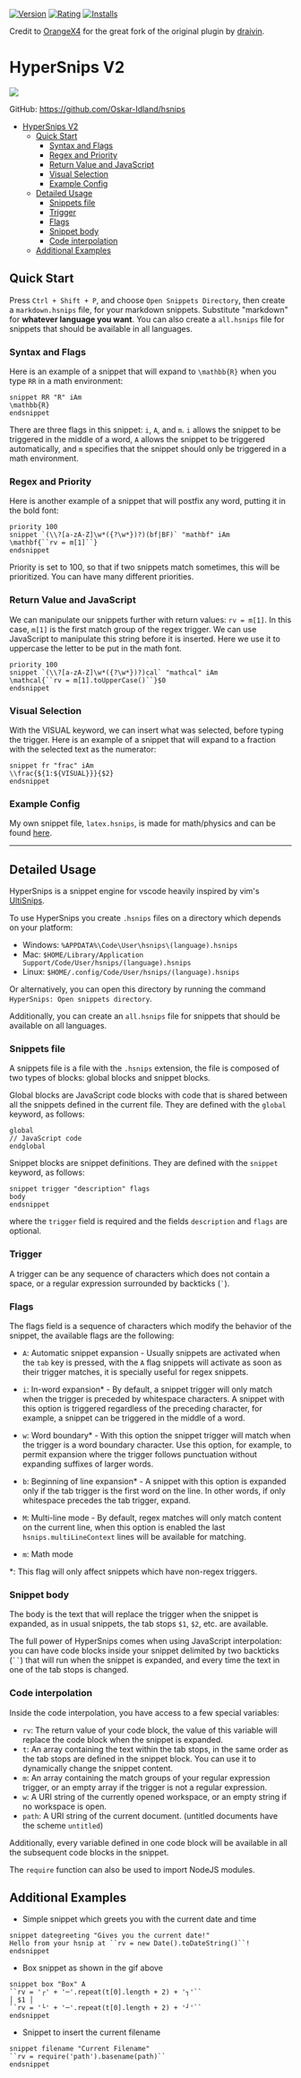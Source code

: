 [![Version](https://vsmarketplacebadges.dev/version-short/Oskar-Idland.HyperSnipsV2.png)](https://marketplace.visualstudio.com/items?itemName=Oskar-Idland.HyperSnipsV2)
[![Rating](https://vsmarketplacebadges.dev/rating-short/Oskar-Idland.HyperSnipsV2.png)](https://marketplace.visualstudio.com/items?itemName=Oskar-Idland.HyperSnipsV2)
[![Installs](https://vsmarketplacebadges.dev/installs/Oskar-Idland.HyperSnipsV2.png)](https://marketplace.visualstudio.com/items?itemName=Oskar-Idland.HyperSnipsV2)

Credit to [OrangeX4](https://github.com/OrangeX4/hsnips) for the great fork of the original plugin by [draivin](https://github.com/draivin/hsnips).
# HyperSnips V2
![](./images/welcome.gif)

GitHub: https://github.com/Oskar-Idland/hsnips

- [HyperSnips V2](#hypersnips-v2)
  - [Quick Start](#quick-start)
    - [Syntax and Flags](#syntax-and-flags)
    - [Regex and Priority](#regex-and-priority)
    - [Return Value and JavaScript](#return-value-and-javascript)
    - [Visual Selection](#visual-selection)
    - [Example Config](#example-config)
  - [Detailed Usage](#detailed-usage)
    - [Snippets file](#snippets-file)
    - [Trigger](#trigger)
    - [Flags](#flags)
    - [Snippet body](#snippet-body)
    - [Code interpolation](#code-interpolation)
  - [Additional Examples](#additional-examples)

## Quick Start
Press `Ctrl + Shift + P`, and choose `Open Snippets Directory`, then create a `markdown.hsnips` file, for your markdown snippets. Substitute "markdown" for **whatever language you want**. You can also create a `all.hsnips` file for snippets that should be available in all languages. 

### Syntax and Flags
Here is an example of a snippet that will expand to `\mathbb{R}` when you type `RR` in a math environment:
```hsnips
snippet RR "R" iAm
\mathbb{R}
endsnippet
```
There are three flags in this snippet: `i`, `A`, and `m`. `i` allows the snippet to be triggered in the middle of a word, `A` allows the snippet to be triggered automatically, and `m` specifies that the snippet should only be triggered in a math environment.

### Regex and Priority
Here is another example of a snippet that will postfix any word, putting it in the bold font:
```hsnips
priority 100
snippet `(\\?[a-zA-Z]\w*({?\w*})?)(bf|BF)` "mathbf" iAm
\mathbf{``rv = m[1]``}
endsnippet
```
Priority is set to 100, so that if two snippets match sometimes, this will be prioritized. You can have many different priorities. 

### Return Value and JavaScript
We can manipulate our snippets further with return values: `rv = m[1]`. In this case, `m[1]` is the first match group of the regex trigger. We can use JavaScript to manipulate this string before it is inserted. Here we use it to uppercase the letter to be put in the math font. 

```hsnips
priority 100
snippet `(\\?[a-zA-Z]\w*({?\w*})?)cal` "mathcal" iAm
\mathcal{``rv = m[1].toUpperCase()``}$0
endsnippet
```

### Visual Selection
With the VISUAL keyword, we can insert what was selected, before typing the trigger. Here is an example of a snippet that will expand to a fraction with the selected text as the numerator:
```hsnips
snippet fr "frac" iAm
\\frac{${1:${VISUAL}}}{$2}
endsnippet
```

### Example Config
My own snippet file, `latex.hsnips`, is made for math/physics and can be found [here](https://github.com/Oskar-Idland/vscode/blob/main/latex.hsnips). 

---
## Detailed Usage 

HyperSnips is a snippet engine for vscode heavily inspired by vim's
[UltiSnips](https://github.com/SirVer/ultisnips).


To use HyperSnips you create `.hsnips` files on a directory which depends on your platform:

- Windows: `%APPDATA%\Code\User\hsnips\(language).hsnips`
- Mac: `$HOME/Library/Application Support/Code/User/hsnips/(language).hsnips`
- Linux: `$HOME/.config/Code/User/hsnips/(language).hsnips`

Or alternatively, you can open this directory by running the command `HyperSnips: Open snippets directory`.

Additionally, you can create an `all.hsnips` file for snippets that should be available on all languages.

### Snippets file

A snippets file is a file with the `.hsnips` extension, the file is composed of two types of blocks:
global blocks and snippet blocks.

Global blocks are JavaScript code blocks with code that is shared between all the snippets defined
in the current file. They are defined with the `global` keyword, as follows:

```hsnips
global
// JavaScript code
endglobal
```

Snippet blocks are snippet definitions. They are defined with the `snippet` keyword, as follows:

```hsnips
snippet trigger "description" flags
body
endsnippet
```

where the `trigger` field is required and the fields `description` and `flags` are optional.

### Trigger

A trigger can be any sequence of characters which does not contain a space, or a regular expression
surrounded by backticks (`` ` ``).

### Flags

The flags field is a sequence of characters which modify the behavior of the snippet, the available
flags are the following:

- `A`: Automatic snippet expansion - Usually snippets are activated when the `tab` key is pressed,
  with the `A` flag snippets will activate as soon as their trigger matches, it is specially useful
  for regex snippets.

- `i`: In-word expansion\* - By default, a snippet trigger will only match when the trigger is
  preceded by whitespace characters. A snippet with this option is triggered regardless of the
  preceding character, for example, a snippet can be triggered in the middle of a word.

- `w`: Word boundary\* - With this option the snippet trigger will match when the trigger is a word
  boundary character. Use this option, for example, to permit expansion where the trigger follows
  punctuation without expanding suffixes of larger words.

- `b`: Beginning of line expansion\* - A snippet with this option is expanded only if the
  tab trigger is the first word on the line. In other words, if only whitespace precedes the tab
  trigger, expand.

- `M`: Multi-line mode - By default, regex matches will only match content on the current line, when
  this option is enabled the last `hsnips.multiLineContext` lines will be available for matching.

- `m`: Math mode

\*: This flag will only affect snippets which have non-regex triggers.

### Snippet body

The body is the text that will replace the trigger when the snippet is expanded, as in usual
snippets, the tab stops `$1`, `$2`, etc. are available.

The full power of HyperSnips comes when using JavaScript interpolation: you can have code blocks
inside your snippet delimited by two backticks (` `` `) that will run when the snippet is expanded,
and every time the text in one of the tab stops is changed.

### Code interpolation

Inside the code interpolation, you have access to a few special variables:

- `rv`: The return value of your code block, the value of this variable will replace the code block
  when the snippet is expanded.
- `t`: An array containing the text within the tab stops, in the same order as the tab stops are
  defined in the snippet block. You can use it to dynamically change the snippet content.
- `m`: An array containing the match groups of your regular expression trigger, or an empty array if
  the trigger is not a regular expression.
- `w`: A URI string of the currently opened workspace, or an empty string if no workspace is open.
- `path`: A URI string of the current document. (untitled documents have the scheme `untitled`)

Additionally, every variable defined in one code block will be available in all the subsequent code
blocks in the snippet.

The `require` function can also be used to import NodeJS modules.

## Additional Examples

- Simple snippet which greets you with the current date and time

```hsnips
snippet dategreeting "Gives you the current date!"
Hello from your hsnip at ``rv = new Date().toDateString()``!
endsnippet
```

- Box snippet as shown in the gif above

```hsnips
snippet box "Box" A
``rv = '┌' + '─'.repeat(t[0].length + 2) + '┐'``
│ $1 │
``rv = '└' + '─'.repeat(t[0].length + 2) + '┘'``
endsnippet
```

- Snippet to insert the current filename

```hsnips
snippet filename "Current Filename"
``rv = require('path').basename(path)``
endsnippet
```
